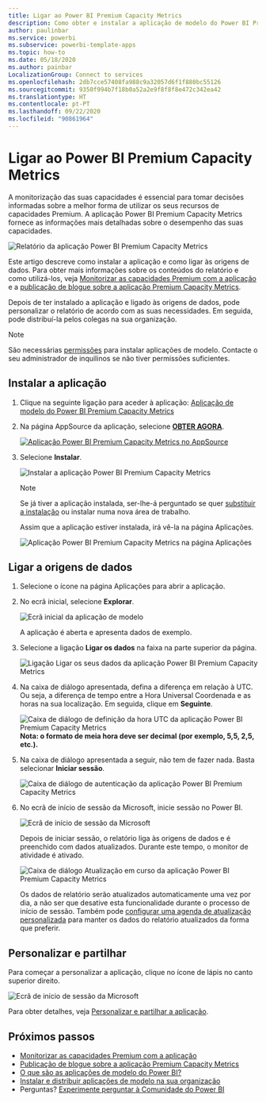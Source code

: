```yaml
---
title: Ligar ao Power BI Premium Capacity Metrics
description: Como obter e instalar a aplicação de modelo do Power BI Premium Capacity Metrics e como ligar os dados
author: paulinbar
ms.service: powerbi
ms.subservice: powerbi-template-apps
ms.topic: how-to
ms.date: 05/18/2020
ms.author: painbar
LocalizationGroup: Connect to services
ms.openlocfilehash: 2db7cce57408fa988c9a32057d6f1f880bc55126
ms.sourcegitcommit: 9350f994b7f18b0a52a2e9f8f8f8e472c342ea42
ms.translationtype: HT
ms.contentlocale: pt-PT
ms.lasthandoff: 09/22/2020
ms.locfileid: "90861964"
---
```

# <a name="connect-to-power-bi-premium-capacity-metrics"></a>Ligar ao Power BI Premium Capacity Metrics
A monitorização das suas capacidades é essencial para tomar decisões informadas sobre a melhor forma de utilizar os seus recursos de capacidades Premium. A aplicação Power BI Premium Capacity Metrics fornece as informações mais detalhadas sobre o desempenho das suas capacidades.

![Relatório da aplicação Power BI Premium Capacity Metrics](media/service-connect-to-pbi-premium-capacity-metrics/service-pbi-premium-capacity-metrics-app-report.png)

Este artigo descreve como instalar a aplicação e como ligar às origens de dados. Para obter mais informações sobre os conteúdos do relatório e como utilizá-los, veja [Monitorizar as capacidades Premium com a aplicação](../admin/service-admin-premium-monitor-capacity.md) e a [publicação de blogue sobre a aplicação Premium Capacity Metrics](https://powerbi.microsoft.com/blog/premium-capacity-metrics-app-new-health-center-with-kpis-to-explore-relevant-metrics-and-steps-to-mitigate-issues/).

Depois de ter instalado a aplicação e ligado às origens de dados, pode personalizar o relatório de acordo com as suas necessidades. Em seguida, pode distribuí-la pelos colegas na sua organização.

> [!NOTE]
> São necessárias [permissões](./service-template-apps-install-distribute.md#prerequisites) para instalar aplicações de modelo. Contacte o seu administrador de inquilinos se não tiver permissões suficientes.

## <a name="install-the-app"></a>Instalar a aplicação

1. Clique na seguinte ligação para aceder à aplicação: [Aplicação de modelo do Power BI Premium Capacity Metrics](https://app.powerbi.com/groups/me/getapps/services/pbi_pcmm.capacity-metrics-dxt)

1. Na página AppSource da aplicação, selecione [**OBTER AGORA**](https://app.powerbi.com/groups/me/getapps/services/pbi_pcmm.capacity-metrics-dxt).

    [![Aplicação Power BI Premium Capacity Metrics no AppSource](media/service-connect-to-pbi-premium-capacity-metrics/service-pbi-premium-capacity-metrics-app-appsource-get-it-now.png)](https://app.powerbi.com/groups/me/getapps/services/pbi_pcmm.capacity-metrics-dxt)

1. Selecione **Instalar**. 

    ![Instalar a aplicação Power BI Premium Capacity Metrics](media/service-connect-to-pbi-premium-capacity-metrics/service-pbi-premium-capacity-metric-select-install.png)

    > [!NOTE]
    > Se já tiver a aplicação instalada, ser-lhe-á perguntado se quer [substituir a instalação](./service-template-apps-install-distribute.md#update-a-template-app) ou instalar numa nova área de trabalho.

    Assim que a aplicação estiver instalada, irá vê-la na página Aplicações.

   ![Aplicação Power BI Premium Capacity Metrics na página Aplicações](media/service-connect-to-pbi-premium-capacity-metrics/service-pbi-premium-capacity-metrics-app-apps-page-icon.png)

## <a name="connect-to-data-sources"></a>Ligar a origens de dados

1. Selecione o ícone na página Aplicações para abrir a aplicação.

1. No ecrã inicial, selecione **Explorar**.

   ![Ecrã inicial da aplicação de modelo](media/service-connect-to-pbi-premium-capacity-metrics/service-pbi-premium-capacity-metrics-app-splash-screen.png)

   A aplicação é aberta e apresenta dados de exemplo.

1. Selecione a ligação **Ligar os dados** na faixa na parte superior da página.

   ![Ligação Ligar os seus dados da aplicação Power BI Premium Capacity Metrics](media/service-connect-to-pbi-premium-capacity-metrics/service-pbi-premium-capacity-metrics-app-connect-data.png)

1. Na caixa de diálogo apresentada, defina a diferença em relação à UTC. Ou seja, a diferença de tempo entre a Hora Universal Coordenada e as horas na sua localização. Em seguida, clique em **Seguinte**.
  
   ![Caixa de diálogo de definição da hora UTC da aplicação Power BI Premium Capacity Metrics](media/service-connect-to-pbi-premium-capacity-metrics/service-pbi-premium-capacity-metrics-app-setutc-dialog.png)
   **Nota: o formato de meia hora deve ser decimal (por exemplo, 5,5, 2,5, etc.).**

1. Na caixa de diálogo apresentada a seguir, não tem de fazer nada. Basta selecionar **Iniciar sessão**.

   ![Caixa de diálogo de autenticação da aplicação Power BI Premium Capacity Metrics](media/service-connect-to-pbi-premium-capacity-metrics/service-pbi-premium-capacity-metrics-app-authentication-dialog.png)

1. No ecrã de início de sessão da Microsoft, inicie sessão no Power BI.

   ![Ecrã de início de sessão da Microsoft](media/service-connect-to-pbi-premium-capacity-metrics/service-pbi-premium-capacity-metrics-app-microsoft-login.png)

   Depois de iniciar sessão, o relatório liga às origens de dados e é preenchido com dados atualizados. Durante este tempo, o monitor de atividade é ativado.

   ![Caixa de diálogo Atualização em curso da aplicação Power BI Premium Capacity Metrics](media/service-connect-to-pbi-premium-capacity-metrics/service-pbi-premium-capacity-metrics-app-refresh-monitor.png)

   Os dados de relatório serão atualizados automaticamente uma vez por dia, a não ser que desative esta funcionalidade durante o processo de início de sessão. Também pode [configurar uma agenda de atualização personalizada](./refresh-scheduled-refresh.md) para manter os dados do relatório atualizados da forma que preferir.

## <a name="customize-and-share"></a>Personalizar e partilhar

Para começar a personalizar a aplicação, clique no ícone de lápis no canto superior direito.

 ![Ecrã de início de sessão da Microsoft](media/service-connect-to-pbi-premium-capacity-metrics/service-pbi-premium-capacity-metrics-app-customize.png)

Para obter detalhes, veja [Personalizar e partilhar a aplicação](./service-template-apps-install-distribute.md#customize-and-share-the-app).

## <a name="next-steps"></a>Próximos passos
* [Monitorizar as capacidades Premium com a aplicação](../admin/service-admin-premium-monitor-capacity.md)
* [Publicação de blogue sobre a aplicação Premium Capacity Metrics](https://powerbi.microsoft.com/blog/premium-capacity-metrics-app-new-health-center-with-kpis-to-explore-relevant-metrics-and-steps-to-mitigate-issues/)
* [O que são as aplicações de modelo do Power BI?](./service-template-apps-overview.md)
* [Instalar e distribuir aplicações de modelo na sua organização](./service-template-apps-install-distribute.md)
* Perguntas? [Experimente perguntar à Comunidade do Power BI](https://community.powerbi.com/)